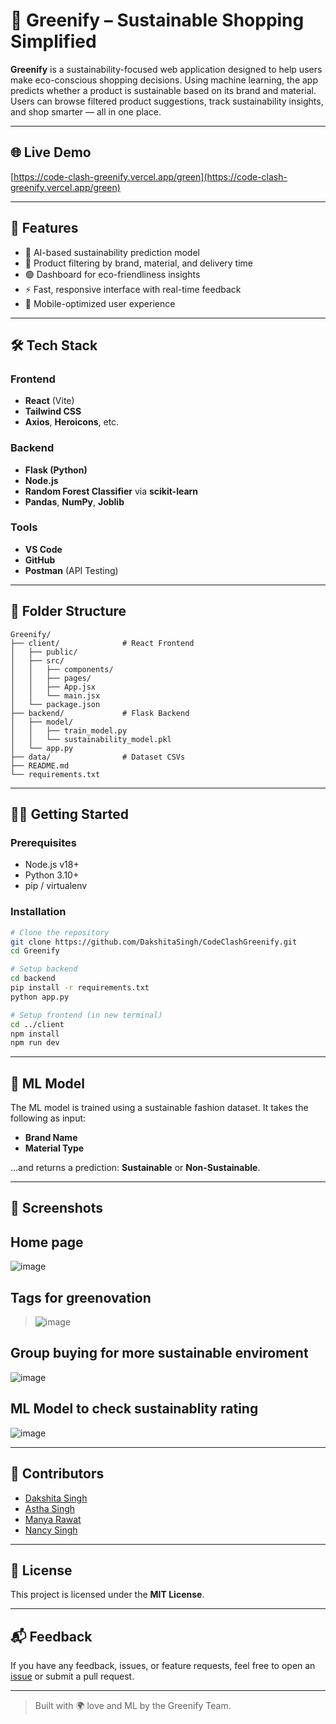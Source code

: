 # 🌿 Greenify – Sustainable Shopping Simplified

**Greenify** is a sustainability-focused web application designed to help users make eco-conscious shopping decisions. Using machine learning, the app predicts whether a product is sustainable based on its brand and material. Users can browse filtered product suggestions, track sustainability insights, and shop smarter — all in one place.

---

## 🌐 Live Demo

[https://code-clash-greenify.vercel.app/green](https://code-clash-greenify.vercel.app/green)

---

## 🚀 Features

* 🧠 AI-based sustainability prediction model
* 🛒 Product filtering by brand, material, and delivery time
* 🟢 Dashboard for eco-friendliness insights
* ⚡ Fast, responsive interface with real-time feedback
* 📱 Mobile-optimized user experience

---

## 🛠 Tech Stack

### Frontend

* **React** (Vite)
* **Tailwind CSS**
* **Axios**, **Heroicons**, etc.

### Backend

* **Flask (Python)**
* **Node.js**
* **Random Forest Classifier** via **scikit-learn**
* **Pandas**, **NumPy**, **Joblib**

### Tools

* **VS Code**
* **GitHub**
* **Postman** (API Testing)

---

## 📆 Folder Structure

```
Greenify/
├── client/              # React Frontend
│   ├── public/
│   ├── src/
│   │   ├── components/
│   │   ├── pages/
│   │   ├── App.jsx
│   │   └── main.jsx
│   └── package.json
├── backend/             # Flask Backend
│   ├── model/
│   │   ├── train_model.py
│   │   └── sustainability_model.pkl
│   └── app.py
├── data/                # Dataset CSVs
├── README.md
└── requirements.txt
```

---

## 🧑‍💻 Getting Started

### Prerequisites

* Node.js v18+
* Python 3.10+
* pip / virtualenv

### Installation

```bash
# Clone the repository
git clone https://github.com/DakshitaSingh/CodeClashGreenify.git
cd Greenify

# Setup backend
cd backend
pip install -r requirements.txt
python app.py

# Setup frontend (in new terminal)
cd ../client
npm install
npm run dev
```

---

## 🧠 ML Model

The ML model is trained using a sustainable fashion dataset.
It takes the following as input:

* **Brand Name**
* **Material Type**

...and returns a prediction: **Sustainable** or **Non-Sustainable**.

---

## 📸 Screenshots
##   Home page
![image](https://github.com/user-attachments/assets/23e73f78-7086-40cf-83ee-86dcf6c27c94)
##   Tags for greenovation
>![image](https://github.com/user-attachments/assets/cc192769-5752-4cbc-a75d-cb9f00eb7804)
## Group buying for more sustainable enviroment
![image](https://github.com/user-attachments/assets/c9708df2-e15e-496f-a593-ab6be4f81ca9)
## ML Model to check sustainablity rating
![image](https://github.com/user-attachments/assets/99292103-91ed-4629-ad8c-6df4403f78ab)

---

## 🤝 Contributors

* [Dakshita Singh](https://github.com/DakshitaSingh)
* [Astha Singh](https://github.com/)
* [Manya Rawat](https://github.com/manya014)
* [Nancy Singh](https://github.com/)

---

## 📄 License

This project is licensed under the **MIT License**.

---

## 📬 Feedback

If you have any feedback, issues, or feature requests, feel free to open an [issue](https://github.com/DakshitaSingh/CodeClashGreenify/issues) or submit a pull request.

---

> Built with 🌍 love and ML by the Greenify Team.
